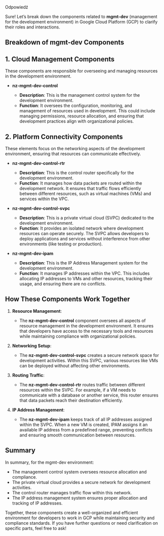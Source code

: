   
Odpowiedź

Sure! Let’s break down the components related to **mgmt-dev** (management for the development environment) in Google Cloud Platform (GCP) to clarify their roles and interactions.

## Breakdown of mgmt-dev Components

## 1. **Cloud Management Components**

These components are responsible for overseeing and managing resources in the development environment.

- **nz-mgmt-dev-control**
    
    - **Description**: This is the management control system for the development environment.
    - **Function**: It oversees the configuration, monitoring, and management of resources used in development. This could include managing permissions, resource allocation, and ensuring that development practices align with organizational policies.
    

## 2. **Platform Connectivity Components**

These elements focus on the networking aspects of the development environment, ensuring that resources can communicate effectively.

- **nz-mgmt-dev-control-rtr**
    
    - **Description**: This is the control router specifically for the development environment.
    - **Function**: It manages how data packets are routed within the development network. It ensures that traffic flows efficiently between different resources, such as virtual machines (VMs) and services within the VPC.
    
- **nz-mgmt-dev-control-svpc**
    
    - **Description**: This is a private virtual cloud (SVPC) dedicated to the development environment.
    - **Function**: It provides an isolated network where development resources can operate securely. The SVPC allows developers to deploy applications and services without interference from other environments (like testing or production).
    
- **nz-mgmt-dev-ipam**
    
    - **Description**: This is the IP Address Management system for the development environment.
    - **Function**: It manages IP addresses within the VPC. This includes allocating IP addresses to VMs and other resources, tracking their usage, and ensuring there are no conflicts.
    

## How These Components Work Together

1. **Resource Management**:
    
    - The **nz-mgmt-dev-control** component oversees all aspects of resource management in the development environment. It ensures that developers have access to the necessary tools and resources while maintaining compliance with organizational policies.
    
2. **Networking Setup**:
    
    - The **nz-mgmt-dev-control-svpc** creates a secure network space for development activities. Within this SVPC, various resources like VMs can be deployed without affecting other environments.
    
3. **Routing Traffic**:
    
    - The **nz-mgmt-dev-control-rtr** routes traffic between different resources within the SVPC. For example, if a VM needs to communicate with a database or another service, this router ensures that data packets reach their destination efficiently.
    
4. **IP Address Management**:
    
    - The **nz-mgmt-dev-ipam** keeps track of all IP addresses assigned within the SVPC. When a new VM is created, IPAM assigns it an available IP address from a predefined range, preventing conflicts and ensuring smooth communication between resources.
    

## Summary

In summary, for the mgmt-dev environment:

- The management control system oversees resource allocation and compliance.
- The private virtual cloud provides a secure network for development activities.
- The control router manages traffic flow within this network.
- The IP address management system ensures proper allocation and tracking of IP addresses.

Together, these components create a well-organized and efficient environment for developers to work in GCP while maintaining security and compliance standards. If you have further questions or need clarification on specific parts, feel free to ask!